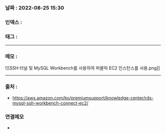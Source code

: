 ### 날짜 :  2022-08-25 15:30

### 인덱스 :

### 태그 :

----

### 메모 :
![[SSH 터널 및 MySQL Workbench를 사용하여 퍼블릭 EC2 인스턴스를 사용.png]]

----
### 출처 :
- https://aws.amazon.com/ko/premiumsupport/knowledge-center/rds-mysql-ssh-workbench-connect-ec2/


### 연결메모
-





